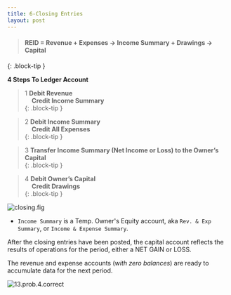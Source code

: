 ```yaml
---
title: 6-Closing Entries
layout: post
---
```


> #### REID = Revenue + Expenses -> Income Summary + Drawings -> Capital  
{: .block-tip }


**4 Steps To Ledger Account**  

> 1 **Debit Revenue**<br>&nbsp;&nbsp;&nbsp;&nbsp;**Credit Income Summary**  
{: .block-tip }  

> 2 **Debit Income Summary**<br>&nbsp;&nbsp;&nbsp;&nbsp;**Credit All Expenses**  
{: .block-tip }  

> 3 **Transfer Income Summary (Net Income or Loss) to the Owner’s Capital**  
{: .block-tip }  

> 4 **Debit Owner’s Capital**<br>&nbsp;&nbsp;&nbsp;&nbsp;**Credit Drawings**  
{: .block-tip }  


![closing.fig](/mc-bk/assets/mc-graw-accounting-course/chap6/closing.fig.6.2.all.4.steps.png)

- `Income Summary` is a Temp. Owner's Equity account, aka `Rev. & Exp Summary`, or `Income & Expense Summary`.

After the closing entries have been posted, the capital account reflects the results of operations for the period, either a NET GAIN or LOSS.

The revenue and expense accounts (*with zero balances*) are ready to accumulate data for the next period.

![13.prob.4.correct](/mc-bk/assets/mc-graw-accounting-course/chap6/13.prob.4.correct.png)
